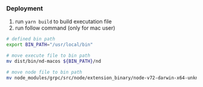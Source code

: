 ### Deployment

1. run `yarn build` to build executation file
2. run follow command (only for mac user)

```bash
# defined bin path
export BIN_PATH="/usr/local/bin"

# move execute file to bin path
mv dist/bin/nd-macos ${BIN_PATH}/nd

# move node file to bin path
mv node_modules/grpc/src/node/extension_binary/node-v72-darwin-x64-unknown/grpc_node.node ${BIN_PATH}
```